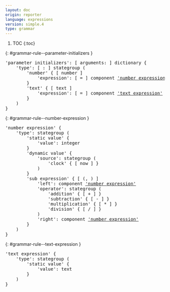 ```yaml
---
layout: doc
origin: reporter
language: expressions
version: simple.4
type: grammar
---
```


1. TOC
{:toc}


{: #grammar-rule--parameter-initializers }
<div class="language-js highlighter-rouge">
<div class="highlight">
<pre class="highlight language-js code-custom">
'<span class="token string">parameter initializers</span>': [ <span class="token operator">arguments:</span> ] dictionary {
	'<span class="token string">type</span>': [ <span class="token operator">:</span> ] stategroup (
		'<span class="token string">number</span>' { [ <span class="token operator">number</span> ]
			'<span class="token string">expression</span>': [ <span class="token operator">=</span> ] component <a href="#grammar-rule--number-expression">'number expression'</a>
		}
		'<span class="token string">text</span>' { [ <span class="token operator">text</span> ]
			'<span class="token string">expression</span>': [ <span class="token operator">=</span> ] component <a href="#grammar-rule--text-expression">'text expression'</a>
		}
	)
}
</pre>
</div>
</div>

{: #grammar-rule--number-expression }
<div class="language-js highlighter-rouge">
<div class="highlight">
<pre class="highlight language-js code-custom">
'<span class="token string">number expression</span>' {
	'<span class="token string">type</span>': stategroup (
		'<span class="token string">static value</span>' {
			'<span class="token string">value</span>': integer
		}
		'<span class="token string">dynamic value</span>' {
			'<span class="token string">source</span>': stategroup (
				'<span class="token string">clock</span>' { [ <span class="token operator">now</span> ] }
			)
		}
		'<span class="token string">sub expression</span>' { [ <span class="token operator">(</span>, <span class="token operator">)</span> ]
			'<span class="token string">left</span>': component <a href="#grammar-rule--number-expression">'number expression'</a>
			'<span class="token string">operator</span>': stategroup (
				'<span class="token string">addition</span>' { [ <span class="token operator">+</span> ] }
				'<span class="token string">subtraction</span>' { [ <span class="token operator">-</span> ] }
				'<span class="token string">multiplication</span>' { [ <span class="token operator">*</span> ] }
				'<span class="token string">division</span>' { [ <span class="token operator">/</span> ] }
			)
			'<span class="token string">right</span>': component <a href="#grammar-rule--number-expression">'number expression'</a>
		}
	)
}
</pre>
</div>
</div>

{: #grammar-rule--text-expression }
<div class="language-js highlighter-rouge">
<div class="highlight">
<pre class="highlight language-js code-custom">
'<span class="token string">text expression</span>' {
	'<span class="token string">type</span>': stategroup (
		'<span class="token string">static value</span>' {
			'<span class="token string">value</span>': text
		}
	)
}
</pre>
</div>
</div>
